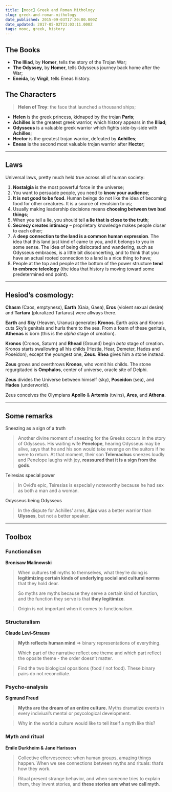 ```yaml
---
title: [mooc] Greek and Roman Mithology
slug: greek-and-roman-mithology
date_published: 2015-09-03T17:20:00.000Z
date_updated: 2017-05-02T23:03:11.000Z
tags: mooc, greek, history
---
```


## The Books

- **The Illiad**, by **Homer**, tells the story of the Trojan War;
- **The Odyssey**, by **Homer**, tells Odysseus journey back home after the War;
- **Eneida**, by **Virgil**, tells Eneas history.

## The Characters

> **Helen of Troy**: the face that launched a thousand ships;

- **Helen** is the greek princess, kidnaped by the trojan **Paris**;
- **Achilles** is the greatest greek warrior, which history appears in the **Illiad**;
- **Odysseus** is a valuable greek warrior which fights side-by-side with **Achilles**;
- **Hector** is the greatest trojan warrior, defeated by **Achilles**;
- **Eneas** is the second most valuable trojan warrior after **Hector**;

---

## Laws

Universal laws, pretty much held true across all of human society:

1. **Nostalgia** is the most powerful force in the universe;
2. You want to persuade people, you need to **know your audience**;
3. **It is not good to be food**. Human beings do not like the idea of becoming food for other creatures. It is a source of revulsion to us;
4. Usually making leadership decisions means **choosing between two bad things**;
5. When you tell a lie, you should tell **a lie that is close to the truth**;
6. **Secrecy creates intimacy** – proprietary knowledge makes people closer to each other;
7. A **deep connection to the land is a common human expression**. The idea that this land just kind of came to you, and it belongs to you in some sense. The idea of being dislocated and wandering, such as Odysseus embraces, is a little bit disconcerting, and to think that you have an actual rooted connection to a land is a nice thing to have;
8. People at the top and people at the bottom of the power structure **tend to embrace teleology** (the idea that history is moving toward some predetermined end point).

---

## Hesiod’s cosmology:

**Chasm** (Caos, emptyness), **Earth** (Gaia, Gaea), **Eros** (violent sexual desire) and **Tartara** (pluralized Tartarus) were allways there.

**Earth** and **Sky** (Heaven, Uranus) generates **Kronos**. Earth asks and Kronos cuts Sky’s genitals and hurls them to the sea. From a foam of these genitals, **Athenas** is born (this is the *alpha* stage of creation).

**Kronos** (Cronos, Saturn) and **Rhead** (Ground) begin *beta* stage of creation. Kronos starts swallowing all his childs (Hestia, Hear, Demeter, Hades and Poseidon), except the youngest one, **Zeus**. **Rhea** gives him a stone instead.

**Zeus** grows and overthrows **Kronos**, who vomit his childs. The stone regurgitaded is **Omphalos**, center of universe, oracle site of Delphi.

**Zeus** divides the Universe between himself (sky), **Poseidon** (sea), and **Hades** (underworld).

Zeus conceives the Olympians **Apollo** & **Artemis** (twins), **Ares**, and **Athena**.

---

## Some remarks

Sneezing as a sign of a truth

> Another divine moment of sneezing for the Greeks occurs in the story of Odysseus. His waiting wife **Penelope**, hearing Odysseus may be alive, says that he and his son would take revenge on the suitors if he were to return. At that moment, their son **Telemachus** sneezes loudly and Penelope laughs with joy, **reassured that it is a sign from the gods**.

Teiresias special power

> In Ovid’s epic, Teiresias is especially noteworthy because he had sex as both a man and a woman.

Odysseus being Odysseus

> In the dispute for Achilles’ arms, **Ajax** was a better warrior than **Ulysses**, but not a better speaker.

---

## Toolbox

### Functionalism

**Bronisaw Malinowski**

> When cultures tell myths to themselves, what they’re doing is **legitimizing certain kinds of underlying social and cultural norms** that they hold dear.
> 
> So myths are myths because they serve a certain kind of function, and the function they serve is that **they legitimize**.

> Origin is not important when it comes to functionalism.

### Structuralism

**Claude Levi-Strauss**

> **Myth reflects human mind** => binary representations of everything.
> 
> Which part of the narrative reflect one theme and which part reflect the oposite theme - the order doesn’t matter.

> Find the two biological opositions (food / not food). These binary pairs do not reconciliate.

### Psycho-analysis

**Sigmund Freud**

> **Myths are the dream of an entire culture.** Myths dramatize events in every indiviual’s mental or psycological development.

> Why in the world a culture would like to tell itself a myth like this?

### Myth and ritual

**Émile Durkheim & Jane Harisson**

> Collective effervescence: when human groups, amazing things happen. When we see connections between myths and rituals: that’s how they work.

> Ritual present strange behavior, and when someone tries to explain them, they invent stories, and **these stories are what we call myth**.
